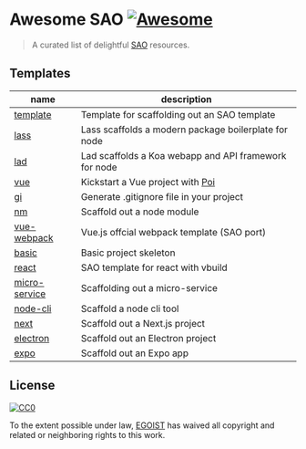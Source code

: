 # Awesome SAO [![Awesome](https://cdn.rawgit.com/sindresorhus/awesome/d7305f38d29fed78fa85652e3a63e154dd8e8829/media/badge.svg)](https://github.com/sindresorhus/awesome)

> A curated list of delightful [SAO](https://github.com/egoist/sao) resources.

## Templates

|name|description|
|---|---|
|[template](https://github.com/egoist/template-template)|Template for scaffolding out an SAO template|
|[lass](https://github.com/lassjs/lass)|Lass scaffolds a modern package boilerplate for node|
|[lad](https://github.com/ladjs/lad)|Lad scaffolds a Koa webapp and API framework for node|
|[vue](https://github.com/egoist/template-vue)|Kickstart a Vue project with [Poi](https://github.com/egoist/poi)|
|[gi](https://github.com/egoist/template-gi)|Generate .gitignore file in your project|
|[nm](https://github.com/egoist/template-nm)|Scaffold out a node module|
|[vue-webpack](https://github.com/egoist/template-vue-webpack)|Vue.js offcial webpack template (SAO port)|
|[basic](https://github.com/egoist/template-basic)|Basic project skeleton|
|[react](https://github.com/zcong1993/template-react)|SAO template for react with vbuild|
|[micro-service](https://github.com/tiaanduplessis/template-micro-service)|Scaffolding out a micro-service|
|[node-cli](https://github.com/therealklanni/template-node-cli)|Scaffold a node cli tool|
|[next](https://github.com/egoist/template-next)|Scaffold out a Next.js project|
|[electron](https://github.com/egoist/template-electron)|Scaffold out an Electron project|
|[expo](https://github.com/tiaanduplessis/template-expo)|Scaffold out an Expo app|

## License

[![CC0](http://mirrors.creativecommons.org/presskit/buttons/88x31/svg/cc-zero.svg)](https://creativecommons.org/publicdomain/zero/1.0/)

To the extent possible under law, [EGOIST](http://egoistian.com) has waived all copyright and related or neighboring rights to this work.
